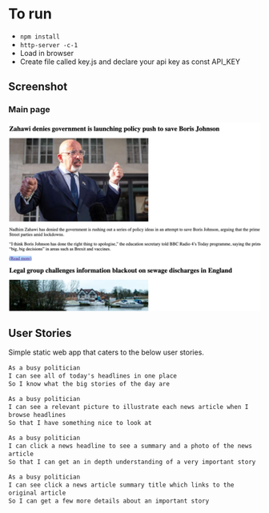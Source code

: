 # To run
* `npm install`
* `http-server -c-1`
* Load in browser
* Create file called key.js and declare your api key as const API_KEY

## Screenshot

### Main page

![Headlines page mockup](/images/app-screenshot.png)

## User Stories

Simple static web app that caters to the below user stories.

```
As a busy politician
I can see all of today's headlines in one place
So I know what the big stories of the day are
```

```
As a busy politician
I can see a relevant picture to illustrate each news article when I browse headlines
So that I have something nice to look at
```

```
As a busy politician
I can click a news headline to see a summary and a photo of the news article
So that I can get an in depth understanding of a very important story
```

```
As a busy politician
I can see click a news article summary title which links to the original article
So I can get a few more details about an important story
```
